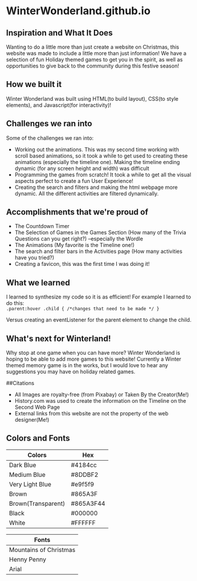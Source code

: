 # WinterWonderland.github.io
## Inspiration and What It Does
Wanting to do a little more than just create a website on Christmas, this website was made to include a little more than just information! We have a selection of fun Holiday themed games to get you in the spirit, as well as opportunities to give back to the community during this festive season!

## How we built it
Winter Wonderland was built using HTML(to build layout), CSS(to style elements), and Javascript(for interactivity)!

## Challenges we ran into
Some of the challenges we ran into:
- Working out the animations. This was my second time working with scroll based animations, so it took a while to get used to creating these animations (especially the timeline one). Making the timeline ending dynamic (for any screen height and width) was difficult
- Programming the games from scratch! It took a while to get all the visual aspects perfect to create a fun User Experience!
- Creating the search and filters and making the html webpage more dynamic. All the different activities are filtered dynamically.

## Accomplishments that we're proud of
- The Countdown Timer
- The Selection of Games in the Games Section (How many of the Trivia Questions can you get right?) –especially the Wordle
- The Animations (My favorite is the Timeline one!)
- The search and filter bars in the Activities page (How many activities have you tried?)
- Creating a favicon, this was the first time I was doing it!

## What we learned
I learned to synthesize my code so it is as efficient!
For example I learned to do this:  
`.parent:hover .child {
	/*changes that need to be made */
}
`

Versus creating an eventListener for the parent element to change the child.

## What's next for Winterland!
Why stop at one game when you can have more? Winter Wonderland is hoping to be able to add more games to this website! Currently a Winter themed memory game is in the works, but I would love to hear any suggestions you may have on holiday related games.

##Citations
- All Images are royalty-free (from Pixabay) or Taken By the Creator(Me!)
- History.com was used to create the information on the Timeline on the Second Web Page
- External links from this website are not the property of the web designer(Me!)

## Colors and Fonts
| Colors | Hex |
| ----------- | ----------- |
| Dark Blue | #4184cc |
| Medium Blue | #8DDBF2 |
| Very Light Blue | #e9f5f9 |
| Brown | #865A3F |
| Brown(Transparent) | #865A3F44 |
| Black | #000000 |
| White | #FFFFFF |

| Fonts |
| ----------- |
| Mountains of Christmas |
| Henny Penny |
| Arial |
